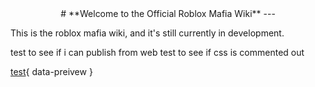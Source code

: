 
<center markdown="1">
# **Welcome to the Official Roblox Mafia Wiki**
---
</center>

This is the roblox mafia wiki, and it's still currently in development.

test to see if i can publish from web
test to see if css is commented out

[test](exampleArticle){ data-preivew }